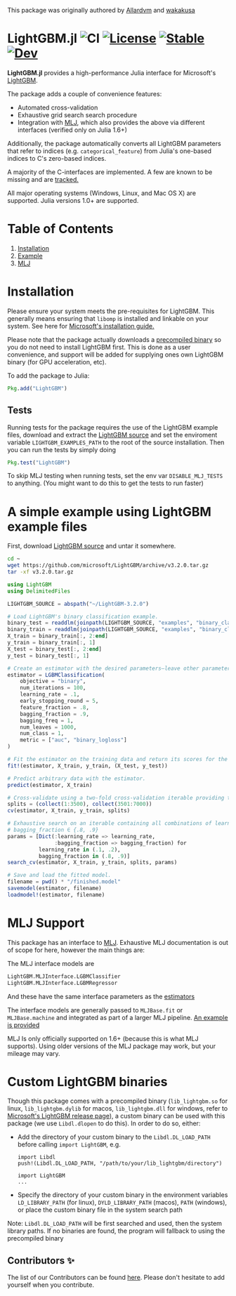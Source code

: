 This package was originally authored by [Allardvm](https://github.com/Allardvm) and [wakakusa](https://github.com/wakakusa/)

LightGBM.jl
![CI](https://github.com/IQVIA-ML/LightGBM.jl/workflows/CI/badge.svg)
[![License](http://img.shields.io/badge/license-MIT-brightgreen.svg?style=flat)](LICENSE.md)
[![Stable](https://img.shields.io/badge/docs-stable-blue.svg)](https://IQVIA-ML.github.io/LightGBM.jl/stable)
[![Dev](https://img.shields.io/badge/docs-dev-blue.svg)](https://IQVIA-ML.github.io/LightGBM.jl/dev)
========

**LightGBM.jl** provides a high-performance Julia interface for Microsoft's
[LightGBM](https://lightgbm.readthedocs.io/en/latest/).

The package adds a couple of convenience features:
* Automated cross-validation
* Exhaustive grid search search procedure
* Integration with [MLJ](https://github.com/alan-turing-institute/MLJ.jl), which also provides the above via different interfaces (verified only on Julia 1.6+)

Additionally, the package automatically converts all LightGBM parameters that refer to indices
(e.g. `categorical_feature`) from Julia's one-based indices to C's zero-based indices.

A majority of the C-interfaces are implemented. A few are known to be missing and are
[tracked.](https://github.com/IQVIA-ML/LightGBM.jl/issues)

All major operating systems (Windows, Linux, and Mac OS X) are supported. Julia versions 1.0+ are supported.

# Table of Contents
1. [Installation](#installation)
1. [Example](#a-simple-example-using-lightgbm-example-files)
1. [MLJ](#mlj-support)

# Installation
Please ensure your system meets the pre-requisites for LightGBM. This generally means ensuring
that `libomp` is installed and linkable on your system. See here for [Microsoft's installation guide.](https://lightgbm.readthedocs.io/en/latest/Installation-Guide.html)

Please note that the package actually downloads a [precompiled binary](https://github.com/microsoft/LightGBM/releases)
so you do not need to install LightGBM first. This is done as a user convenience, and support
will be added for supplying ones own LightGBM binary (for GPU acceleration, etc).

To add the package to Julia:
```julia
Pkg.add("LightGBM")
```
## Tests
Running tests for the package requires the use of the LightGBM example files,
download and extract the [LightGBM source](https://github.com/microsoft/LightGBM/archive/v2.3.1.zip)
and set the enviroment variable `LIGHTGBM_EXAMPLES_PATH` to the root of the source installation.
Then you can run the tests by simply doing
```julia
Pkg.test("LightGBM")
```

To skip MLJ testing when running tests, set the env var `DISABLE_MLJ_TESTS` to anything. (You might want to do this to get the tests to run faster)

# A simple example using LightGBM example files

First, download [LightGBM source](https://github.com/microsoft/LightGBM/archive/v3.2.0.zip)
and untar it somewhere.

```bash
cd ~
wget https://github.com/microsoft/LightGBM/archive/v3.2.0.tar.gz
tar -xf v3.2.0.tar.gz
```

```julia
using LightGBM
using DelimitedFiles

LIGHTGBM_SOURCE = abspath("~/LightGBM-3.2.0")

# Load LightGBM's binary classification example.
binary_test = readdlm(joinpath(LIGHTGBM_SOURCE, "examples", "binary_classification", "binary.test"), '\t')
binary_train = readdlm(joinpath(LIGHTGBM_SOURCE, "examples", "binary_classification", "binary.train"), '\t')
X_train = binary_train[:, 2:end]
y_train = binary_train[:, 1]
X_test = binary_test[:, 2:end]
y_test = binary_test[:, 1]

# Create an estimator with the desired parameters—leave other parameters at the default values.
estimator = LGBMClassification(
    objective = "binary",
    num_iterations = 100,
    learning_rate = .1,
    early_stopping_round = 5,
    feature_fraction = .8,
    bagging_fraction = .9,
    bagging_freq = 1,
    num_leaves = 1000,
    num_class = 1,
    metric = ["auc", "binary_logloss"]
)

# Fit the estimator on the training data and return its scores for the test data.
fit!(estimator, X_train, y_train, (X_test, y_test))

# Predict arbitrary data with the estimator.
predict(estimator, X_train)

# Cross-validate using a two-fold cross-validation iterable providing training indices.
splits = (collect(1:3500), collect(3501:7000))
cv(estimator, X_train, y_train, splits)

# Exhaustive search on an iterable containing all combinations of learning_rate ∈ {.1, .2} and
# bagging_fraction ∈ {.8, .9}
params = [Dict(:learning_rate => learning_rate,
               :bagging_fraction => bagging_fraction) for
          learning_rate in (.1, .2),
          bagging_fraction in (.8, .9)]
search_cv(estimator, X_train, y_train, splits, params)

# Save and load the fitted model.
filename = pwd() * "/finished.model"
savemodel(estimator, filename)
loadmodel!(estimator, filename)
```

# MLJ Support

This package has an interface to [MLJ](https://github.com/alan-turing-institute/MLJ.jl).
Exhaustive MLJ documentation is out of scope for here, however the main things are:

The MLJ interface models are
```julia
LightGBM.MLJInterface.LGBMClassifier
LightGBM.MLJInterface.LGBMRegressor
```

And these have the same interface parameters as the [estimators](#estimators)

The interface models are generally passed to `MLJBase.fit` or `MLJBase.machine`
and integrated as part of a larger MLJ pipeline. [An example is provided](https://juliaai.github.io/DataScienceTutorials.jl/end-to-end/boston-lgbm/)

MLJ Is only officially supported on 1.6+ (because this is what MLJ supports). Using older versions of the MLJ package may work, but your mileage may vary.

# Custom LightGBM binaries
Though this package comes with a precompiled binary (`lib_lightgbm.so` for linux, `lib_lightgbm.dylib` for macos, `lib_lightgbm.dll` for windows, refer to [Microsoft's LightGBM release page](https://github.com/microsoft/LightGBM/releases)), a custom binary can be used with this package (we use `Libdl.dlopen` to do this). In order to do so, either:

  - Add the directory of your custom binary to the `Libdl.DL_LOAD_PATH` before calling `import LightGBM`, e.g.
      ```
      import Libdl
      push!(Libdl.DL_LOAD_PATH, "/path/to/your/lib_lightgbm/directory")

      import LightGBM
      ...
      ```
  - Specify the directory of your custom binary in the environment variables `LD_LIBRARY_PATH` (for linux), `DYLD_LIBRARY_PATH` (macos), `PATH` (windows), or place the custom binary file in the system search path

Note: `Libdl.DL_LOAD_PATH` will be first searched and used, then the system library paths. If no binaries are found, the program will fallback to using the precompiled binary

## Contributors ✨

The list of our Contributors can be found [here](CONTRIBUTORS.md).
Please don't hesitate to add yourself when you contribute.
